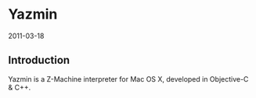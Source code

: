 # Yazmin
2011-03-18

## Introduction

Yazmin is a Z-Machine interpreter for Mac OS X, developed in Objective-C & C++.
